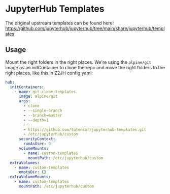 # JupyterHub Templates

The original upstream templates can be found here: https://github.com/jupyterhub/jupyterhub/tree/main/share/jupyterhub/templates

## Usage

Mount the right folders in the right places. We're using the `alpine/git` image as an initContainer to clone the repo and move the right folders to the right places, like this in Z2JH config.yaml:
```yaml
hub:
  initContainers:
    - name: git-clone-templates
      image: alpine/git
      args:
        - clone
        - --single-branch
        - --branch=master
        - --depth=1
        - --
        - https://github.com/tqtensor/jupyterhub-templates.git
        - /etc/jupyterhub/custom
      securityContext:
        runAsUser: 0
      volumeMounts:
        - name: custom-templates
          mountPath: /etc/jupyterhub/custom
  extraVolumes:
    - name: custom-templates
      emptyDir: {}
  extraVolumeMounts:
    - name: custom-templates
      mountPath: /etc/jupyterhub/custom
```
